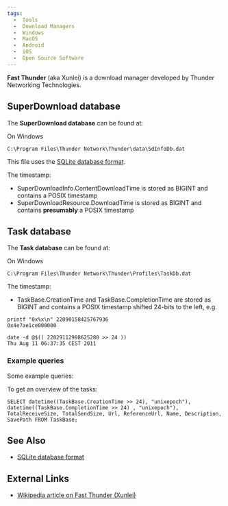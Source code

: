 ```yaml
---
tags:
  -  Tools
  -  Download Managers
  -  Windows
  -  MacOS
  -  Android
  -  iOS
  -  Open Source Software
---
```

**Fast Thunder** (aka Xunlei) is a download manager developed by Thunder
Networking Technologies.

## SuperDownload database

The **SuperDownload database** can be found at:

On Windows

    C:\Program Files\Thunder Network\Thunder\data\SdInfoDb.dat

This file uses the [SQLite database
format](sqlite_database_format.md).

The timestamp:

- SuperDownloadInfo.ContentDownloadTime is stored as BIGINT and contains
  a POSIX timestamp
- SuperDownloadResource.DownloadTime is stored as BIGINT and contains
  **presumably** a POSIX timestamp

## Task database

The **Task database** can be found at:

On Windows

    C:\Program Files\Thunder Network\Thunder\Profiles\TaskDb.dat

The timestamp:

- TaskBase.CreationTime and TaskBase.CompletionTime are stored as BIGINT
  and contains a POSIX timestamp shifted 24-bits to the left, e.g.

<!-- -->

    printf "0x%x\n" 22090158425767936
    0x4e7ae1ce000000

    date -d @$(( 22029112998625280 >> 24 ))
    Thu Aug 11 06:37:35 CEST 2011

### Example queries

Some example queries:

To get an overview of the tasks:

    SELECT datetime((TaskBase.CreationTime >> 24), "unixepoch"), datetime((TaskBase.CompletionTime >> 24) , "unixepoch"), TotalReceiveSize, TotalSendSize, Url, ReferenceUrl, Name, Description, SavePath FROM TaskBase;

## See Also

- [SQLite database format](sqlite_database_format.md)

## External Links

- [Wikipedia article on Fast Thunder (Xunlei)](https://en.wikipedia.org/wiki/Xunlei)
